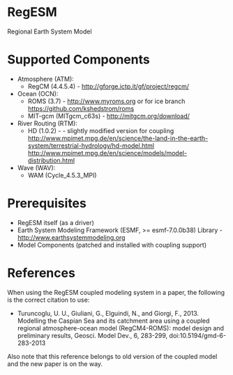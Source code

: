 RegESM
======

Regional Earth System Model

Supported Components
====================

* Atmosphere (ATM):
    * RegCM (4.4.5.4) - http://gforge.ictp.it/gf/project/regcm/
* Ocean (OCN): 
    * ROMS (3.7) - http://www.myroms.org or for ice branch https://github.com/kshedstrom/roms
    * MIT-gcm (MITgcm_c63s) - http://mitgcm.org/download/
* River Routing (RTM): 
    * HD (1.0.2) - - slightly modified version for coupling
      http://www.mpimet.mpg.de/en/science/the-land-in-the-earth-system/terrestrial-hydrology/hd-model.html
      http://www.mpimet.mpg.de/en/science/models/model-distribution.html
* Wave (WAV):
    * WAM (Cycle_4.5.3_MPI)

Prerequisites
=============

* RegESM itself (as a driver)
* Earth System Modeling Framework (ESMF, >= esmf-7.0.0b38) Library - http://www.earthsystemmodeling.org
* Model Components (patched and installed with coupling support)

References
=============

When using the RegESM coupled modeling system in a paper, the following is the correct citation to use:

* Turuncoglu, U. U., Giuliani, G., Elguindi, N., and Giorgi, F., 2013. Modelling the Caspian Sea and its catchment area using a coupled regional atmosphere-ocean model (RegCM4-ROMS): model design and preliminary results, Geosci. Model Dev., 6, 283-299, doi:10.5194/gmd-6-283-2013

Also note that this reference belongs to old version of the coupled model and the new paper is on the way.

